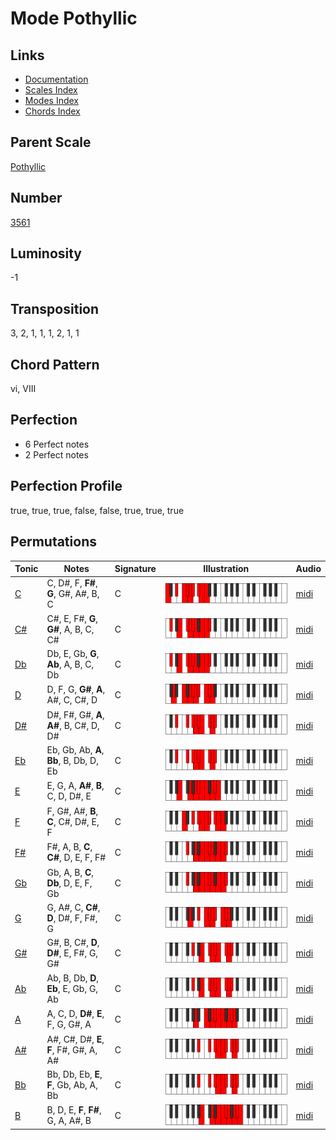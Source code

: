 # Mode Pothyllic

## Links

- [Documentation](README.md)
- [Scales Index](Scales.md)
- [Modes Index](Modes.md)
- [Chords Index](Chords.md)

## Parent Scale

[Pothyllic](ScalePothyllic.md)

## Number

[3561](https://ianring.com/musictheory/scales/3561)

## Luminosity

-1

## Transposition

3, 2, 1, 1, 1, 2, 1, 1

## Chord Pattern

vi, VIII

## Perfection

- 6 Perfect notes
- 2 Perfect notes

## Perfection Profile

true, true, true, false, false, true, true, true

## Permutations

| Tonic | Notes | Signature | Illustration | Audio |
|-------|-------|-----------|--------------|-------|
| [C](ModeCNaturalPothyllic.md) | C, D#, F, **F#**, **G**, G#, A#, B, C | C | ![CNaturalPothyllic](ModeCNaturalPothyllic.png) | [midi](https://github.com/edipermadi/music/blob/main/docs/ModeCNaturalPothyllic.mid?raw=true) |
| [C#](ModeCSharpPothyllic.md) | C#, E, F#, **G**, **G#**, A, B, C, C# | C | ![CSharpPothyllic](ModeCSharpPothyllic.png) | [midi](https://github.com/edipermadi/music/blob/main/docs/ModeCSharpPothyllic.mid?raw=true) |
| [Db](ModeDFlatPothyllic.md) | Db, E, Gb, **G**, **Ab**, A, B, C, Db | C | ![DFlatPothyllic](ModeDFlatPothyllic.png) | [midi](https://github.com/edipermadi/music/blob/main/docs/ModeDFlatPothyllic.mid?raw=true) |
| [D](ModeDNaturalPothyllic.md) | D, F, G, **G#**, **A**, A#, C, C#, D | C | ![DNaturalPothyllic](ModeDNaturalPothyllic.png) | [midi](https://github.com/edipermadi/music/blob/main/docs/ModeDNaturalPothyllic.mid?raw=true) |
| [D#](ModeDSharpPothyllic.md) | D#, F#, G#, **A**, **A#**, B, C#, D, D# | C | ![DSharpPothyllic](ModeDSharpPothyllic.png) | [midi](https://github.com/edipermadi/music/blob/main/docs/ModeDSharpPothyllic.mid?raw=true) |
| [Eb](ModeEFlatPothyllic.md) | Eb, Gb, Ab, **A**, **Bb**, B, Db, D, Eb | C | ![EFlatPothyllic](ModeEFlatPothyllic.png) | [midi](https://github.com/edipermadi/music/blob/main/docs/ModeEFlatPothyllic.mid?raw=true) |
| [E](ModeENaturalPothyllic.md) | E, G, A, **A#**, **B**, C, D, D#, E | C | ![ENaturalPothyllic](ModeENaturalPothyllic.png) | [midi](https://github.com/edipermadi/music/blob/main/docs/ModeENaturalPothyllic.mid?raw=true) |
| [F](ModeFNaturalPothyllic.md) | F, G#, A#, **B**, **C**, C#, D#, E, F | C | ![FNaturalPothyllic](ModeFNaturalPothyllic.png) | [midi](https://github.com/edipermadi/music/blob/main/docs/ModeFNaturalPothyllic.mid?raw=true) |
| [F#](ModeFSharpPothyllic.md) | F#, A, B, **C**, **C#**, D, E, F, F# | C | ![FSharpPothyllic](ModeFSharpPothyllic.png) | [midi](https://github.com/edipermadi/music/blob/main/docs/ModeFSharpPothyllic.mid?raw=true) |
| [Gb](ModeGFlatPothyllic.md) | Gb, A, B, **C**, **Db**, D, E, F, Gb | C | ![GFlatPothyllic](ModeGFlatPothyllic.png) | [midi](https://github.com/edipermadi/music/blob/main/docs/ModeGFlatPothyllic.mid?raw=true) |
| [G](ModeGNaturalPothyllic.md) | G, A#, C, **C#**, **D**, D#, F, F#, G | C | ![GNaturalPothyllic](ModeGNaturalPothyllic.png) | [midi](https://github.com/edipermadi/music/blob/main/docs/ModeGNaturalPothyllic.mid?raw=true) |
| [G#](ModeGSharpPothyllic.md) | G#, B, C#, **D**, **D#**, E, F#, G, G# | C | ![GSharpPothyllic](ModeGSharpPothyllic.png) | [midi](https://github.com/edipermadi/music/blob/main/docs/ModeGSharpPothyllic.mid?raw=true) |
| [Ab](ModeAFlatPothyllic.md) | Ab, B, Db, **D**, **Eb**, E, Gb, G, Ab | C | ![AFlatPothyllic](ModeAFlatPothyllic.png) | [midi](https://github.com/edipermadi/music/blob/main/docs/ModeAFlatPothyllic.mid?raw=true) |
| [A](ModeANaturalPothyllic.md) | A, C, D, **D#**, **E**, F, G, G#, A | C | ![ANaturalPothyllic](ModeANaturalPothyllic.png) | [midi](https://github.com/edipermadi/music/blob/main/docs/ModeANaturalPothyllic.mid?raw=true) |
| [A#](ModeASharpPothyllic.md) | A#, C#, D#, **E**, **F**, F#, G#, A, A# | C | ![ASharpPothyllic](ModeASharpPothyllic.png) | [midi](https://github.com/edipermadi/music/blob/main/docs/ModeASharpPothyllic.mid?raw=true) |
| [Bb](ModeBFlatPothyllic.md) | Bb, Db, Eb, **E**, **F**, Gb, Ab, A, Bb | C | ![BFlatPothyllic](ModeBFlatPothyllic.png) | [midi](https://github.com/edipermadi/music/blob/main/docs/ModeBFlatPothyllic.mid?raw=true) |
| [B](ModeBNaturalPothyllic.md) | B, D, E, **F**, **F#**, G, A, A#, B | C | ![BNaturalPothyllic](ModeBNaturalPothyllic.png) | [midi](https://github.com/edipermadi/music/blob/main/docs/ModeBNaturalPothyllic.mid?raw=true) |
